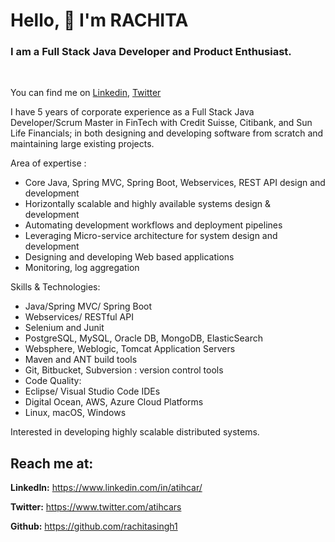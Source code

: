 # Hello, 👋  I'm RACHITA</h1>
### I am a Full Stack Java Developer and Product Enthusiast.</h6>

<br>

You can find me on [Linkedin](https://linkedin.com/in/atihcar), [Twitter](https://twitter.com/atihcars)

I have 5 years of corporate experience as a Full Stack Java Developer/Scrum Master in FinTech with Credit Suisse, Citibank, and Sun Life Financials; in both designing and developing software from scratch and maintaining large existing projects.

Area of expertise :
- Core Java, Spring MVC, Spring Boot, Webservices, REST API design and development
- Horizontally scalable and highly available systems design & development
- Automating development workflows and deployment pipelines
- Leveraging Micro-service architecture for system design and development
- Designing and developing Web based applications
- Monitoring, log aggregation

Skills & Technologies:
- Java/Spring MVC/ Spring Boot
- Webservices/ RESTful API
- Selenium and Junit 
- PostgreSQL, MySQL, Oracle DB, MongoDB, ElasticSearch
- Websphere, Weblogic, Tomcat Application Servers
- Maven and ANT build tools
- Git, Bitbucket, Subversion : version control tools
- Code Quality: 
- Eclipse/ Visual Studio Code IDEs
- Digital Ocean, AWS, Azure Cloud Platforms
- Linux, macOS, Windows 

Interested in developing highly scalable distributed systems.

<h2 align="left">Reach me at:</h2>

<strong>LinkedIn:</strong> https://www.linkedin.com/in/atihcar/

<strong>Twitter:</strong> https://www.twitter.com/atihcars

<strong>Github:</strong> https://github.com/rachitasingh1

<!---
rachitasingh1/rachitasingh1 is a ✨ special ✨ repository because its `README.md` (this file) appears on your GitHub profile.
You can click the Preview link to take a look at your changes.
--->
